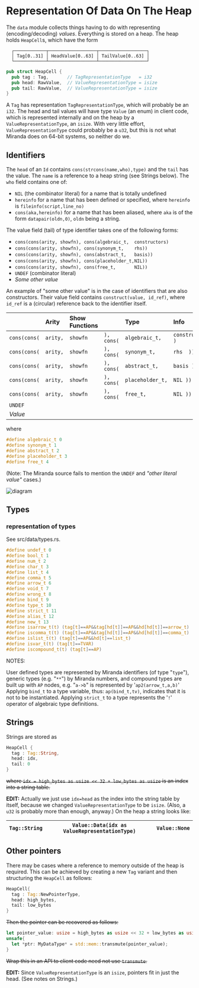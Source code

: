 # Representation Of Data On The Heap

The `data` module collects things having to do with representing (encoding/decoding) _values_. Everything is stored
on a heap. The heap holds `HeapCell`s, which have the form
```text
  ┌────────────┬──────────────────┬──────────────────┐
  │ Tag[0..31] │ HeadValue[0..63] │ TailValue[0..63] │
  └────────────┴──────────────────┴──────────────────┘
```

```Rust
pub struct HeapCell {
  pub tag : Tag,       // TagRepresentationType   = i32
  pub head: RawValue,  // ValueRepresentationType = isize
  pub tail: RawValue,  // ValueRepresentationType = isize
}
```

A `Tag` has representation `TagRepresentationType`, which will probably be an `i32`. The head and tail
values will have type `Value` (an enum) in client code, which is represented internally and on the
heap by a `ValueRepresentationType`, an `isize`. With very little effort, `ValueRepresentationType`
could probably be a `u32`, but this is not what Miranda does on 64-bit systems, so neither do we.

## Identifiers

 The `head` of an `Id` contains `cons(strcons(name,who),type)` and the `tail` has the value.
 The `name` is a reference to a heap string (see Strings below). The `who` field contains one of:

* `NIL` (the combinator literal) for a name that is totally undefined
* `hereinfo` for a name that has been defined or specified, where `hereinfo` is `fileinfo(script,line_no)`
* `cons(aka,hereinfo)` for a name that has been aliased, where `aka`
     is of the form `datapair(oldn,0)`, `oldn` being a string.

The value field (tail) of type identifier takes one of the following forms:
 * `cons(cons(arity, showfn), cons(algebraic_t,  constructors)`
 * `cons(cons(arity, showfn), cons(synonym_t,    rhs))`
 * `cons(cons(arity, showfn), cons(abstract_t,   basis))`
 * `cons(cons(arity, showfn), cons(placeholder_t,NIL))`
 * `cons(cons(arity, showfn), cons(free_t,       NIL))`
 * `UNDEF` (combinator literal)
 * _Some other value_

An example of "some other value" is in the case of identifiers that are also constructors. Their value field 
contains `construct(value, id_ref)`, where `id_ref` is a (circular) reference back to the identifier itself.

|              | Arity    | Show Functions |            | Type             | Info             |
|:-------------| :------- | :------------- | :--------- | :--------------- | :--------------- |
| `cons(cons(` | `arity,` | `showfn`       | `), cons(` | `algebraic_t,`   | `constructors )` |
| `cons(cons(` | `arity,` | `showfn`       | `), cons(` | `synonym_t,`     | `rhs  ))`        |
| `cons(cons(` | `arity,` | `showfn`       | `), cons(` | `abstract_t,`    | `basis ))`       |
| `cons(cons(` | `arity,` | `showfn`       | `), cons(` | `placeholder_t,` | `NIL ))`         |
| `cons(cons(` | `arity,` | `showfn`       | `), cons(` | `free_t,`        | `NIL ))`         |
 | `UNDEF`      |
 | _Value_      |

where

```C
#define algebraic_t 0
#define synonym_t 1
#define abstract_t 2
#define placeholder_t 3
#define free_t 4
```

(Note: The Miranda source fails to mention the `UNDEF` and _"other literal value"_ cases.)

<div style="display:none;">
@startwbs
  + Id
  ++ cons
  +++ strcons
  ++++ name
  ++++ who (nil/hereinfo)
  +++++ fileinfo
  ++++++ script
  ++++++ line
  +++ type
  ++ cons (UNDEF/Literal)
  +++ cons
  ++++ arity
  ++++ showfn
  +++ cons
  ++++ type
  ++++ typeinfo or nil
  @endwbs
</div>

  ![diagram](Data%20Representation.png)

## Types

### representation of types 

See src/data/types.rs.

```c
#define undef_t 0
#define bool_t 1
#define num_t 2
#define char_t 3
#define list_t 4
#define comma_t 5
#define arrow_t 6
#define void_t 7
#define wrong_t 8
#define bind_t 9
#define type_t 10
#define strict_t 11
#define alias_t 12
#define new_t 13
#define isarrow_t(t) (tag[t]==AP&&tag[hd[t]]==AP&&hd[hd[t]]==arrow_t)
#define iscomma_t(t) (tag[t]==AP&&tag[hd[t]]==AP&&hd[hd[t]]==comma_t)
#define islist_t(t) (tag[t]==AP&&hd[t]==list_t)
#define isvar_t(t) (tag[t]==TVAR)
#define iscompound_t(t) (tag[t]==AP)
```

NOTES:

User defined types are represented by Miranda identifiers (of type "`type`"),
generic types (e.g. "`**`") by Miranda numbers, and compound types are
built up with `AP` nodes, e.g. "`a->b`" is represented by '`ap2(arrow_t,a,b)`'
Applying `bind_t` to a type variable, thus: `ap(bind_t,tv)`, indicates that
it is not to be instantiated. Applying `strict_t` to a type represents the
'`!`' operator of algebraic type definitions.

## Strings

Strings are stored as
```rust
HeapCell {
  tag : Tag::String,
  head: idx,
  tail: 0
}
```
~~where `idx = high_bytes as usize << 32 + low_bytes as usize` is an index into a string table.~~

**EDIT:** Actually we just use `idx=head` as the index into the string table by itself, because we changed 
`ValueRepresentationType` to be `isize`. (Also, a `u32` is probably more than enough, anyway.) On the heap a string 
looks like:

|  `Tag::String`  |  `Value::Data(idx as ValueRepresentationType)`  |  `Value::None`  |
|:---------------:|:-----------------------------------------------:|:---------------:|



## Other pointers

There may be cases where a reference to memory outside of the heap is required. This can be achieved by
creating a new `Tag` variant and then structuring the `HeapCell` as follows:
```rust
HeapCell{
  tag : Tag::NewPointerType,
  head: high_bytes,
  tail: low_bytes
}
```
~~Then the pointer can be recovered as follows:~~
```rust
let pointer_value: usize = high_bytes as usize << 32 + low_bytes as usize;
unsafe{
  let *ptr: MyDataType* = std::mem::transmute(pointer_value);
}
```
~~Wrap this in an API to client code need not use `transmute`.~~

**EDIT:** Since `ValueRepresentationType` is an `isize`, pointers fit in just the head. (See notes on Strings.)

